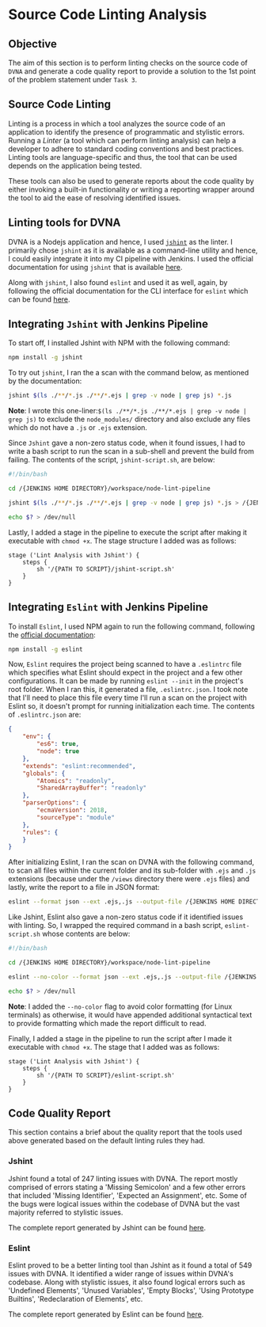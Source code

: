 # Source Code Linting Analysis

## Objective

The aim of this section is to perform linting checks on the source code of `DVNA`  and generate a code quality report to provide a solution to the 1st point of the problem statement under `Task 3`.

## Source Code Linting

Linting is a process in which a tool analyzes the source code of an application to identify the presence of programmatic and stylistic errors. Running a _Linter_ (a tool which can perform linting analysis) can help a developer to adhere to standard coding conventions and best practices. Linting tools are language-specific and thus, the tool that can be used depends on the application being tested.

These tools can also be used to generate reports about the code quality by either invoking a built-in functionality or writing a reporting wrapper around the tool to aid the ease of resolving identified issues.

## Linting tools for DVNA

DVNA is a Nodejs application and hence, I used [`jshint`](https://jshint.com/install/) as the linter. I primarily chose `jshint` as it is available as a command-line utility and hence, I could easily integrate it into my CI pipeline with Jenkins. I used the official documentation for using `jshint` that is available [here](https://jshint.com/docs/cli/).

Along with `jshint`, I also found `eslint` and used it as well, again, by following the official documentation for the CLI interface for  `eslint` which can be found [here](https://eslint.org/docs/2.13.1/user-guide/command-line-interface).

## Integrating `Jshint` with Jenkins Pipeline

To start off, I installed Jshint with NPM with the following command:

```bash
npm install -g jshint
```

To try out `jshint`, I ran the a scan with the command below, as mentioned by the documentation:

```bash
jshint $(ls ./**/*.js ./**/*.ejs | grep -v node | grep js) *.js
```

**Note**: I wrote this one-liner:`$(ls ./**/*.js ./**/*.ejs | grep -v node | grep js)` to exclude the `node_modules/` directory and also exclude any files which do not have a `.js` or `.ejs` extension.

Since `Jshint` gave a non-zero status code, when it found issues, I had to write a bash script to run the scan in a sub-shell and prevent the build from failing. The contents of the script, `jshint-script.sh`, are below:

```bash
#!/bin/bash

cd /{JENKINS HOME DIRECTORY}/workspace/node-lint-pipeline

jshint $(ls ./**/*.js ./**/*.ejs | grep -v node | grep js) *.js > /{JENKINS HOME DIRECTORY}/reports/jshint-report

echo $? > /dev/null
```

Lastly, I added a stage in the pipeline to execute the script after making it executable with `chmod +x`. The stage structure I added was as follows:

```jenkins
stage ('Lint Analysis with Jshint') {
    steps {
        sh '/{PATH TO SCRIPT}/jshint-script.sh'
    }
}
```

## Integrating `Eslint` with Jenkins Pipeline

To install `Eslint`, I used NPM again to run the following command, following the [official documentation](https://eslint.org/docs/user-guide/command-line-interface):

```bash
npm install -g eslint
```

Now, `Eslint` requires the project being scanned to have a `.eslintrc` file which specifies what Eslint should expect in the project and a few other configurations. It can be made by running `eslint --init` in the project's root folder. When I ran this, it generated a file, `.eslintrc.json`. I took note that I'll need to place this file every time I'll run a scan on the project with Eslint so, it doesn't prompt for running initialization each time. The contents of `.eslintrc.json` are:

```eslintrc.json
{
    "env": {
        "es6": true,
        "node": true
    },
    "extends": "eslint:recommended",
    "globals": {
        "Atomics": "readonly",
        "SharedArrayBuffer": "readonly"
    },
    "parserOptions": {
        "ecmaVersion": 2018,
        "sourceType": "module"
    },
    "rules": {
    }
}
```

After initializing Eslint, I ran the scan on DVNA with the following command, to scan all files within the current folder and its sub-folder with `.ejs` and `.js` extensions (because under the `/views` directory there were `.ejs` files) and lastly, write the report to a file in JSON format:

```bash
eslint --format json --ext .ejs,.js --output-file /{JENKINS HOME DIRECTORY}/reports/eslint-report ./
```

Like Jshint, Eslint also gave a non-zero status code if it identified issues with linting. So, I wrapped the required command in a bash script, `eslint-script.sh` whose contents are below:

```bash
#!/bin/bash

cd /{JENKINS HOME DIRECTORY}/workspace/node-lint-pipeline

eslint --no-color --format json --ext .ejs,.js --output-file /{JENKINS HOME DIRECTORY}/reports/eslint-report ./

echo $? > /dev/null
```

**Note**: I added the `--no-color` flag to avoid color formatting (for Linux terminals) as otherwise, it would have appended additional syntactical text to provide formatting which made the report difficult to read.

Finally, I added a stage in the pipeline to run the script after I made it executable with `chmod +x`. The stage that I added was as follows:

```jenkins
stage ('Lint Analysis with Jshint') {
    steps {
        sh '/{PATH TO SCRIPT}/eslint-script.sh'
    }
}
```

## Code Quality Report

This section contains a brief about the quality report that the tools used above generated based on the default linting rules they had.

### Jshint

Jshint found a total of 247 linting issues with DVNA. The report mostly comprised of errors stating a 'Missing Semicolon' and a few other errors that included 'Missing Identifier', 'Expected an Assignment', etc. Some of the bugs were logical issues within the codebase of DVNA but the vast majority referred to stylistic issues.

The complete report generated by Jshint can be found [here]().

### Eslint

Eslint proved to be a better linting tool than Jshint as it found a total of 549 issues with DVNA. It identified a wider range of issues within DVNA's codebase. Along with stylistic issues, it also found logical errors such as 'Undefined Elements', 'Unused Variables', 'Empty Blocks', 'Using Prototype Builtins', 'Redeclaration of Elements', etc.

The complete report generated by Eslint can be found [here]().
